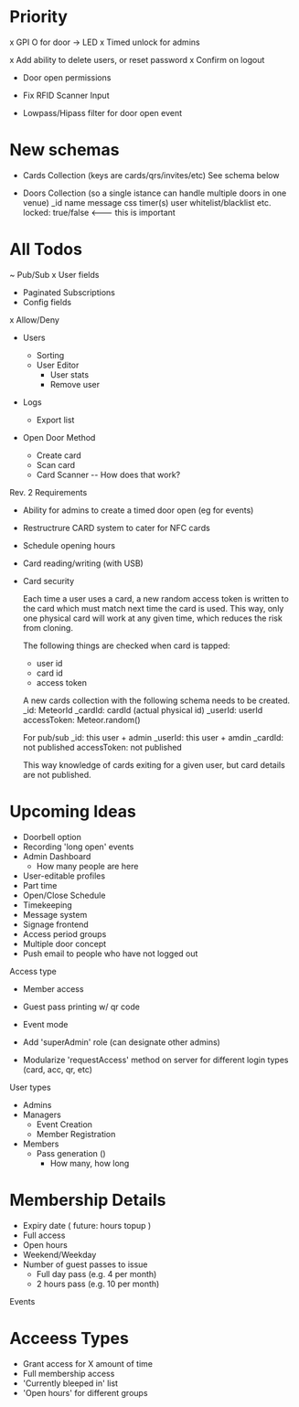 # Priority

x GPI O for door -> LED
x Timed unlock for admins

x Add ability to delete users, or reset password
x Confirm on logout
- Door open permissions

- Fix RFID Scanner Input
- Lowpass/Hipass filter for door open event



# New schemas

- Cards Collection (keys are cards/qrs/invites/etc)
  See schema below

- Doors Collection (so a single istance can handle multiple doors in one venue)
  _id
  name
  message
  css
  timer(s)
  user whitelist/blacklist
  etc.
  locked: true/false <--- this is important


# All Todos

~ Pub/Sub
  x User fields
  - Paginated Subscriptions
  - Config fields

x Allow/Deny

- Users
  - Sorting
  - User Editor
    - User stats
    - Remove user

- Logs
  - Export list

- Open Door Method
  - Create card
  - Scan card
  - Card Scanner -- How does that work?


Rev. 2 Requirements

- Ability for admins to create a timed door open (eg for events)
- Restructrure CARD system to cater for NFC cards
- Schedule opening hours
- Card reading/writing (with USB)
- Card security

  Each time a user uses a card, a new random access token is written to the card which must match next time the card is used. This way, only one physical card will work at any given time, which reduces the risk from cloning.

  The following things are checked when card is tapped:
    - user id
    - card id
    - access token

  A new cards collection with the following schema needs to be created.
    _id: MeteorId
    _cardId: cardId (actual physical id)
    _userId: userId
    accessToken: Meteor.random()

  For pub/sub
    _id: this user + admin
    _userId: this user + amdin
    _cardId: not published
    accessToken: not published

  This way knowledge of cards exiting for a given user, but card details are not published.




# Upcoming Ideas

- Doorbell option
- Recording 'long open' events
- Admin Dashboard
  - How many people are here
- User-editable profiles
- Part time
- Open/Close Schedule
- Timekeeping
- Message system
- Signage frontend
- Access period groups
- Multiple door concept
- Push email to people who have not logged out


Access type
- Member access
- Guest pass printing w/ qr code
- Event mode


- Add 'superAdmin' role (can designate other admins)
- Modularize 'requestAccess' method on server for different login types (card, acc, qr, etc)


User types
- Admins
- Managers
  - Event Creation
  - Member Registration
- Members
  - Pass generation ()
    - How many, how long



# Membership Details
- Expiry date ( future: hours topup )
- Full access
- Open hours
- Weekend/Weekday
- Number of guest passes to issue
  - Full day pass (e.g. 4 per month)
  - 2 hours pass (e.g. 10 per month)


Events

# Acceess Types
- Grant access for X amount of time
- Full membership access
- 'Currently bleeped in' list
- 'Open hours' for different groups

